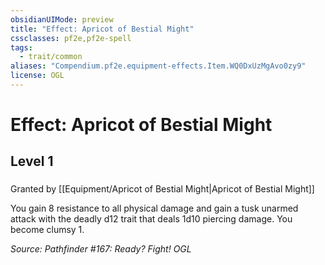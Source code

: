 ```yaml
---
obsidianUIMode: preview
title: "Effect: Apricot of Bestial Might"
cssclasses: pf2e,pf2e-spell
tags:
  - trait/common
aliases: "Compendium.pf2e.equipment-effects.Item.WQ0DxUzMgAvo0zy9"
license: OGL
---
```

# Effect: Apricot of Bestial Might
## Level 1
### 






Granted by [[Equipment/Apricot of Bestial Might|Apricot of Bestial Might]]

You gain 8 resistance to all physical damage and gain a tusk unarmed attack with the deadly d12 trait that deals 1d10 piercing damage. You become clumsy 1.

*Source: Pathfinder #167: Ready? Fight!*
*OGL*